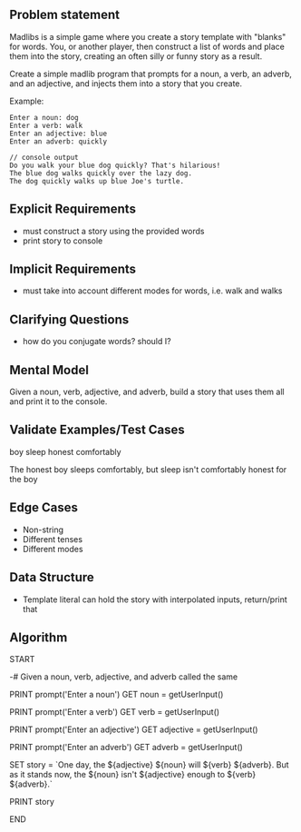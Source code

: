 ## Problem statement

Madlibs is a simple game where you create a story template with "blanks" for words. You, or another player, then construct a list of words and place them into the story, creating an often silly or funny story as a result.

Create a simple madlib program that prompts for a noun, a verb, an adverb, and an adjective, and injects them into a story that you create.

Example:

```
Enter a noun: dog
Enter a verb: walk
Enter an adjective: blue
Enter an adverb: quickly

// console output
Do you walk your blue dog quickly? That's hilarious!
The blue dog walks quickly over the lazy dog.
The dog quickly walks up blue Joe's turtle.
```

## Explicit Requirements

- must construct a story using the provided words
- print story to console

## Implicit Requirements

- must take into account different modes for words, i.e. walk and walks

## Clarifying Questions

- how do you conjugate words? should I?

## Mental Model

Given a noun, verb, adjective, and adverb, build a story that uses them all and print it to the console.

## Validate Examples/Test Cases

boy
sleep
honest
comfortably

The honest boy sleeps comfortably, but sleep isn't comfortably honest for the boy

## Edge Cases

- Non-string
- Different tenses
- Different modes

## Data Structure

- Template literal can hold the story with interpolated inputs, return/print that

## Algorithm

START

-# Given a noun, verb, adjective, and adverb called the same

PRINT prompt('Enter a noun')
GET noun = getUserInput()

PRINT prompt('Enter a verb')
GET verb = getUserInput()

PRINT prompt('Enter an adjective')
GET adjective = getUserInput()

PRINT prompt('Enter an adverb')
GET adverb = getUserInput()

SET story = \`One day, the ${adjective} ${noun} will ${verb} ${adverb}. But as it stands now, the ${noun} isn't ${adjective} enough to ${verb} ${adverb}.\`

PRINT story

END
